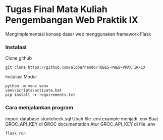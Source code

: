 # Tugas Final Mata Kuliah Pengembangan Web Praktik IX

Mengimplementasi konsep dasar web menggunakan framework Flask

### Instalasi
Clone github
```shell
git clone https://github.com/aldoarnando/TUBES-PWEB-PRAKTIK-IX
```
Instalasi Modul
```shell
python -m venv venv
venv\Scripts\activate.bat
pip install -r requirements.txt
```

### Cara menjalankan program
import database stuntcheck.sql
Ubah file .env.example menjadi .env
Buat GROC_API_KEY di GROC documentation
Atur GROC_API_KEY di file .env 
```shell
flask run
```

